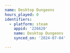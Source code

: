```yaml
---
name: Desktop Dungeons
hours_played: 0
identifiers:
  - platform: steam
    appid: '226620'
    name: Desktop Dungeons
    synced_on: '2024-07-04'

---
```

